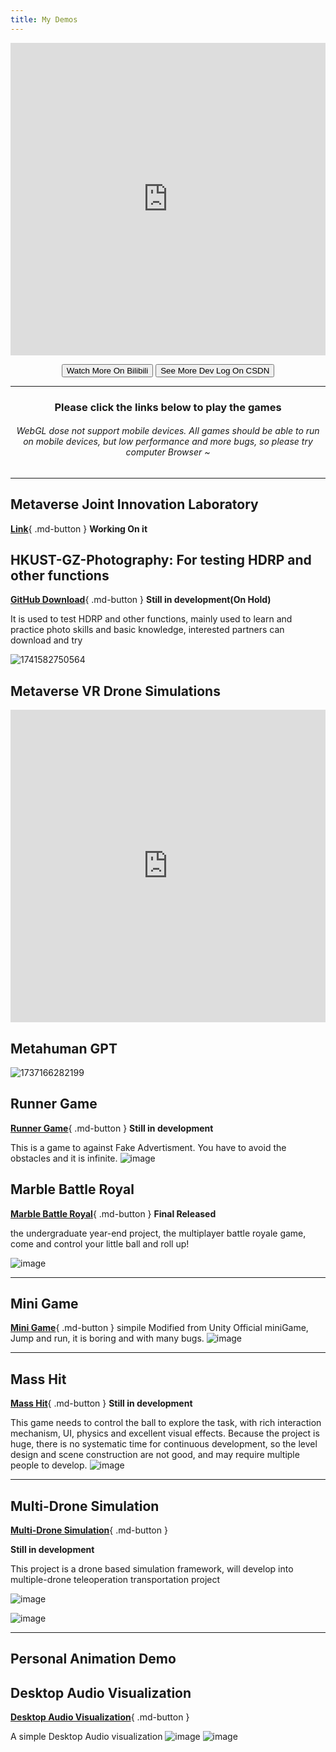 ```yaml
---
title: My Demos
---
```

<div align="center">
<iframe src="https://player.bilibili.com/player.html?aid=693111969&bvid=BV1i24y167rd&cid=971944957&page=1" width="100%" height="500" scrolling="no"  frameborder="no" framespacing="0" allowfullscreen="true"> </iframe>

<button class="btn" onclick="window.open('https://space.bilibili.com/34871506/channel/collectiondetail?sid=996544&ctype=0')">Watch More On Bilibili</button>
<button class="btn" onclick="window.open('https://blog.csdn.net/weixin_46146935?type=blog')">See More Dev Log On CSDN</button>

<hr>
<h3>Please click the links below to play the games</h3>
<h6>WebGL dose not support mobile devices. All games should be able to run on mobile devices, but low performance and more bugs, so please try computer Browser ~ </h6>
<hr>
</div>

## Metaverse Joint Innovation Laboratory
[**Link**](./MetaverseJointInnovationLaboratory/index.md#functions-and-products){ .md-button } **Working On it**

## HKUST-GZ-Photography: For testing HDRP and other functions

[**GitHub Download**](https://github.com/Lizhenghe-Chen/HKUST-GZ-Photography){ .md-button } **Still in development(On Hold)**

It is used to test HDRP and other functions, mainly used to learn and practice photo skills and basic knowledge, interested partners can download and try

![1741582750564](image/myGames/1741582750564.png)

## Metaverse VR Drone Simulations

<iframe src="https://player.bilibili.com/player.html?aid=572080926&bvid=BV11z4y1v7w7&cid=1156231392&page=1" width="100%" height="500" scrolling="no"  frameborder="no" framespacing="0" allowfullscreen="true"> </iframe>

## Metahuman GPT

![1737166282199](image/myGames/1737166282199.png)

## Runner Game

[**Runner Game**](https://bunny-chen.itch.io/runner){ .md-button } **Still in development**

This is a game to against Fake Advertisment. You have to avoid the obstacles and it is infinite.
![image](https://user-images.githubusercontent.com/61171413/228210170-2d708573-9784-4b21-b308-11bcb47ba4e6.png)

## Marble Battle Royal

[**Marble Battle Royal**](https://bunny-chen.itch.io/marble-battle-royal){ .md-button }  **Final Released**

the undergraduate year-end project, the multiplayer battle royale game, come and control your little ball and roll up!

![image](https://user-images.githubusercontent.com/61171413/229114410-a92091ca-c817-4415-8918-9215c600ed8a.png)

<hr>

## Mini Game

[**Mini Game**](./minigame/index.html){ .md-button }
simpile Modified from Unity Official miniGame, Jump and run, it is boring and with many bugs.
![image](https://user-images.githubusercontent.com/61171413/228210610-ac2f955f-2188-4835-aca2-6991c3237b0f.png)

<hr>

## Mass Hit

[**Mass Hit**](https://github.com/Lizhenghe-Chen/Personal-Unity-Small-Game--MassHit--Development/blob/master){ .md-button } **Still in development**

This game needs to control the ball to explore the task, with rich interaction mechanism, UI, physics and excellent visual effects. Because the project is huge, there is no systematic time for continuous development, so the level design and scene construction are not good, and may require multiple people to develop.
 ![image](https://user-images.githubusercontent.com/61171413/229115502-a5baa299-3f93-477c-8613-e535ef88b5d2.png)

<hr>

## Multi-Drone Simulation

[**Multi-Drone Simulation**](https://github.com/Lizhenghe-Chen/Multi-Drones-Teleoperation-Interface-Systems){ .md-button }

**Still in development**

This project is a drone based simulation framework, will develop into multiple-drone teleoperation transportation project

![image](https://github.com/Lizhenghe-Chen/Multi-Drones-Teleoperation-Interface-Systems/assets/61171413/086b5374-7d6c-4db4-b68f-4094db35e5e5)

![image](https://user-images.githubusercontent.com/61171413/228373756-5df60630-1d52-4461-a561-361d3ae1fbcb.png)

<hr>

## Personal Animation Demo

## Desktop Audio Visualization

[**Desktop Audio Visualization**](https://github.com/Lizhenghe-Chen/Audio-visualization){ .md-button }

A simple Desktop Audio visualization
![image](https://user-images.githubusercontent.com/61171413/233778280-c239991a-6656-48af-9921-7e5a5d9e2f67.png)
![image](https://user-images.githubusercontent.com/61171413/233778285-e19aed51-5bad-4da8-9d6f-9b0c847c3e6f.png)
